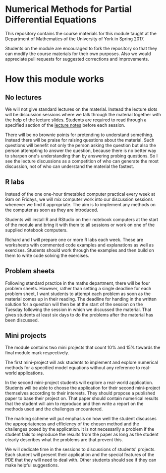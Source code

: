 # Numerical Methods for Partial Differential Equations
This repository contains the course materials for this module taught at the 
Department of Mathematics of the University of York in Spring 2017.

Students on the module are encouraged to fork the repository so that they
can modify the course materials for their own purposes. Also we would
appreciate pull requests for suggested corrections and improvements.

# How this module works

## No lectures
We will not give standard lectures on the material. Instead the lecture slots
will be discussion sessions where we talk through the material together with
the help of the lecture slides. Students are required to read through a 
specified section of the [lecture notes](https://github.com/gustavdelius/NumPDE_2017/blob/master/Lecture_notes/NumPDE_Lecture_notes.pdf) 
before each session. 

There will be no brownie points for pretending to understand something. Instead 
there will be praise for raising questions about the material. Such questions will
benefit not only the person asking the question but also the person attempting
to answer the question, because there is no better way to sharpen one's 
understanding than by answering probing questions. So I see the lecture
discussions as a competition of who can generate the most discussion, not of
who can understand the material the fastest.

## R labs
Instead of the one one-hour timetabled computer practical every week at 9am on
Fridays, we will mix computer work into our discussion sessions whenever we
find it appropriate. The aim is to implement any methods on the computer as
soon as they are introduced.

Students will install R and RStudio on their notebook  computers at the start of 
the module and bring it with them to all sessions or work on one of the 
supplied notebook computers.

Richard and I will prepare one or more R labs each week. These are worksheets
with commented code examples and explanations as well as exercises. Students
should work through the examples and then build on them to write code solving
the exercises.

## Problem sheets
Following standard practice in the maths department, there will be four
problem sheets. However, rather than setting a single deadline for each
problem sheet, I want students to attempt each problem as soon as the
material comes up in their reading. The deadline for handing in the
written solution for a question will then be at the start of the session 
on the Tuesday following the session in which we discussed the material.
That gives students at least six days to do the problems after the material
has been discussed.

## Mini projects
The module contains two mini projects that count 10% and 15% towards the final 
module mark respectively.

The first mini-project will ask students to implement and explore numerical methods
for a specified model equations without any reference to real-world applications.

In the second mini-project students will explore a real-world application. 
Students will be able to choose the application for their second mini-project 
themselves according to their interests. They should propose a published paper 
to base their project on. That paper should contain numerical results that the 
student will aim to reproduce and then write a report on the methods used
and the challenges encountered.

The marking scheme will put emphasis on how well the student discusses the 
appropriateness and efficiency of the chosen method and the challenges posed
by the application. It is not necessarily a problem if the student fails to 
reproduce the results from the paper as long as the student clearly describes 
what the problems are that prevent this.

We will dedicate time in the sessions to discussions of students' projects. 
Each student will present their application and the special features
of the PDE that they will need to deal with. Other students should see if they
can make helpful suggestions.
